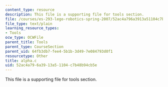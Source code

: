 ```yaml
---
content_type: resource
description: This file is a supporting file for tools section.
file: /courses/es-293-lego-robotics-spring-2007/52ac4a796a3913a51104c7b48b94cb5e_alpha.c
file_type: text/plain
learning_resource_types:
- Tools
ocw_type: OCWFile
parent_title: Tools
parent_type: CourseSection
parent_uid: 64fb3db7-fee4-5b1b-3d49-7e084793d0f1
resourcetype: Other
title: alpha.c
uid: 52ac4a79-6a39-13a5-1104-c7b48b94cb5e
---
```

This file is a supporting file for tools section.

